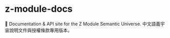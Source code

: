 
# z-module-docs
📘 Documentation &amp; API site for the Z Module Semantic Universe. 中文語義宇宙說明文件與授權條款專用版本。
